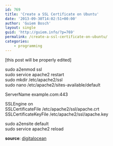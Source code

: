```yaml
---
id: 769
title: 'Create a SSL Certificate on Ubuntu'
date: '2013-09-30T14:02:51+00:00'
author: 'Guiem Bosch'
layout: single
guid: 'http://guiem.info/?p=769'
permalink: /create-a-ssl-certificate-on-ubuntu/
categories:
    - programming
---
```


\[this post will be properly edited\]

sudo a2enmod ssl  
sudo service apache2 restart  
sudo mkdir /etc/apache2/ssl  
sudo nano /etc/apache2/sites-available/default

<virtualhost></virtualhost>

ServerName example.com:443

SSLEngine on  
SSLCertificateFile /etc/apache2/ssl/apache.crt  
SSLCertificateKeyFile /etc/apache2/ssl/apache.key

sudo a2ensite default  
sudo service apache2 reload

**source**: [digitalocean](https://www.digitalocean.com/community/articles/how-to-create-a-ssl-certificate-on-apache-for-ubuntu-12-04)